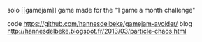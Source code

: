 solo [[gamejam]] game
made for the "1 game a month challenge"

code https://github.com/hannesdelbeke/gamejam-avoider/
blog http://hannesdelbeke.blogspot.fr/2013/03/particle-chaos.html

